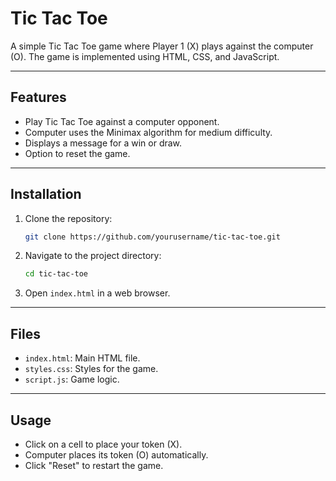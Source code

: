 # Tic Tac Toe

A simple Tic Tac Toe game where Player 1 (X) plays against the computer (O). The game is implemented using HTML, CSS, and JavaScript.

---
## Features

- Play Tic Tac Toe against a computer opponent.
- Computer uses the Minimax algorithm for medium difficulty.
- Displays a message for a win or draw.
- Option to reset the game.
  
---
## Installation

1. Clone the repository:
   ```sh
   git clone https://github.com/yourusername/tic-tac-toe.git
   ```
2. Navigate to the project directory:
   ```sh
   cd tic-tac-toe
   ```
3. Open `index.html` in a web browser.
   
---
## Files

- `index.html`: Main HTML file.
- `styles.css`: Styles for the game.
- `script.js`: Game logic.

---

## Usage

- Click on a cell to place your token (X).
- Computer places its token (O) automatically.
- Click "Reset" to restart the game.
